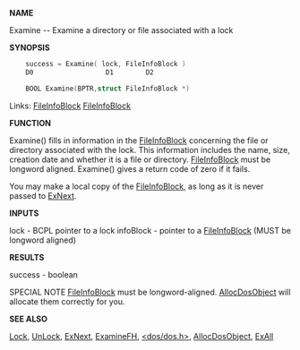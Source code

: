 
**NAME**

Examine -- Examine a directory or file associated with a lock

**SYNOPSIS**

```c
    success = Examine( lock, FileInfoBlock )
    D0                  D1        D2

    BOOL Examine(BPTR,struct FileInfoBlock *)

```
Links: [FileInfoBlock](_0068) [FileInfoBlock](_0068) 

**FUNCTION**

Examine() fills in information in the [FileInfoBlock](_0068) concerning the
file or directory associated with the lock. This information
includes the name, size, creation date and whether it is a file or
directory.  [FileInfoBlock](_0068) must be longword aligned.  Examine() gives
a return code of zero if it fails.

You may make a local copy of the [FileInfoBlock](_0068), as long as it is
never passed to [ExNext](ExNext).

**INPUTS**

lock      - BCPL pointer to a lock
infoBlock - pointer to a [FileInfoBlock](_0068) (MUST be longword aligned)

**RESULTS**

success - boolean

SPECIAL NOTE
[FileInfoBlock](_0068) must be longword-aligned.  [AllocDosObject](AllocDosObject) will
allocate them correctly for you.

**SEE ALSO**

[Lock](Lock), [UnLock](UnLock), [ExNext](ExNext), [ExamineFH](ExamineFH), [&#060;dos/dos.h&#062;](_0068), [AllocDosObject](AllocDosObject),
[ExAll](ExAll)
